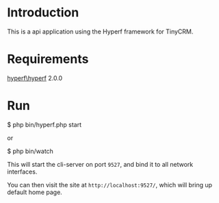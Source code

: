 # Introduction

This is a api application using the Hyperf framework for TinyCRM.

# Requirements

[hyperf\hyperf](https://hub.docker.com/r/hyperf/hyperf) 2.0.0

# Run
$ php bin/hyperf.php start

or

$ php bin/watch

This will start the cli-server on port `9527`, and bind it to all network interfaces.

You can then visit the site at `http://localhost:9527/`, which will bring up default home page.
